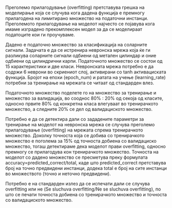 Преголемо прилагодување (overfitting) претставува грешка на моделирање која се случува кога дадена функција е премногу прилагодена на лимитирано множество на податочни инстанци. Преголемото прилагодување на моделот најчесто се појавува кога имаме изградено прекомплексен модел за да се моделираат податоците кои ги проучуваме.

Дадено е податочно множество за класификација на соларните сигнали. Задачата е да се истренира невронска мрежа која ќе ги разликува соларните сигнали одбиени од метален цилиндар и оние одбиени од цилиндрични карпи. Податочното множество се состои од 15 карактеристики и две класи. Невронската мрежа потребно е да содржи 6 неврони во скриениот слој, активирани со tanh активациската функција. Бројот на епохи (epoch_num) и ратата на учење (learning_rate) потребни за тренирање на мрежата се читаат од стандарден влез.

Податочното множество поделете го на множество за тренирање и множество за валидација, во сооднос 80% : 20% од секоја од класите, односно првите 80% од конкретна класа влегуваат во тренирачкото множество, а следните 20% се дел од валидациското множество.

Потребно е да се детектира дали со зададените параметри за тренирање на моделот на невронска мрежа се случува преголемо прилагодување (overfitting) на мрежата спрема тренирачкото множество. Доколку точноста која се добива со тренирачкото множество е поголема за 15% од точноста добиена со валидациско множество, тогаш детектираме дека моделот прави overfitting, односно премногу се прилагодува кон тренирачкото множество. Точноста на моделот со дадено множество се пресметува преку формулата accuracy=predicted_correct/total, каде што predicted_correct претставува број на точно предвидени инстанци, додека total е број на сите инстанци во множеството (точно и неточно предвидени).

Потребно е на стандарден излез да се испечати дали се случува overfitting или не (Se sluchuva overfitting/Ne se sluchuva overfitting), по што се печати точноста добиена со тренирачкото множество и точноста со валидациското множество.